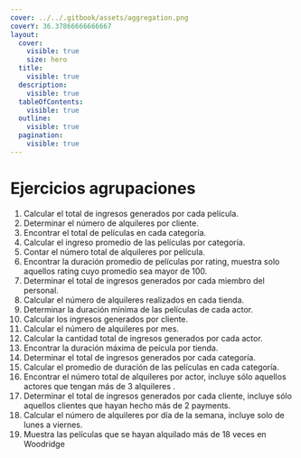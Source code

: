 ```yaml
---
cover: ../../.gitbook/assets/aggregation.png
coverY: 36.37866666666667
layout:
  cover:
    visible: true
    size: hero
  title:
    visible: true
  description:
    visible: true
  tableOfContents:
    visible: true
  outline:
    visible: true
  pagination:
    visible: true
---
```


# Ejercicios agrupaciones

1. Calcular el total de ingresos generados por cada película.
2. Determinar el número de alquileres por cliente.
3. Encontrar el total de películas en cada categoría.
4. Calcular el ingreso promedio de las películas por categoría.
5. Contar el número total de alquileres por película.
6. Encontrar la duración promedio de películas por rating, muestra solo aquellos rating cuyo promedio sea mayor de 100.
7. Determinar el total de ingresos generados por cada miembro del personal.
8. Calcular el número de alquileres realizados en cada tienda.
9. Determinar la duración mínima de las películas  de cada actor.
10. Calcular los ingresos generados por cliente.
11. Calcular el número de alquileres por mes.
12. Calcular la cantidad total de ingresos generados por cada actor.
13. Encontrar la duración máxima de peícula por tienda.
14. Determinar el total de ingresos generados por cada categoría.
15. Calcular el promedio de duración de las películas en cada categoría.
16. Encontrar el número total de alquileres por actor, incluye sólo aquellos actores que tengan más de 3 alquileres .
17. Determinar el total de ingresos generados por cada cliente, incluye sólo aquellos clientes que hayan hecho más de 2 payments.
18. Calcular el número de alquileres por día de la semana, incluye solo de lunes a viernes.
19. Muestra las películas que se hayan alquilado más de 18 veces en Woodridge
